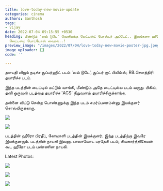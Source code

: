 ```yaml
---
title: love-today-new-movie-update
categories: cinema
authors: Santhosh
tags:
- vijay
date: 2022-07-04 09:15:55 +0530
heading: மீண்டும் 'லவ் டுடே' வெளிவந்த லேட்டஸ்ட் போஸ்டர் அப்டேட்.. இவங்களா ஹீரோயின்?
  லேட்டஸ்ட் போட்டோஸ் வைரல்..!
preview_image: "/images/2022/07/04/love-today-new-movie-poster-jpg.jpeg"
image_uploader: []
code: ''

---
```

தளபதி விஜய் நடிச்ச சூப்பர்ஹிட் படம் 'லவ் டுடே', சூப்பர் குட் பிலிம்ஸ், RB.சௌத்திரி தயாரிச்ச படம்.

இந்த படத்தின் டைட்டில் மட்டும் வாங்கி, மீண்டும் அதே டைட்டில்ல படம் வருது. பிகில், தனி ஒருவன் படத்தை தயாரிச்ச 'AGS' நிறுவனம் தயாரிச்சிருக்காங்க.

தன்னை விட்டு சென்ற பொண்ணுக்கு இந்த படம் சமர்ப்பணம்ன்னு இயக்குனர் சொல்லிருக்காரு.

![](/images/2022/07/04/pradeep-love-today-2-jpg.jpeg)

![](/images/2022/07/04/pradeep-love-today-1-jpg.jpeg)

படத்தின் ஹீரோ பிரதீப், கோமாளி படத்தின் இயக்குனர். இந்த படத்திற்கு இவரே இயக்குனரும். படத்தின் நாயகி இவனா. பாலாவோட பரதேசி படம், சிவகார்த்திகேயன் கூட ஹீரோ படம் பண்ணின நாயகி.

Latest Photos:

![](/images/2022/07/04/ivana-latest-clicks-jpg.jpeg)

![](/images/2022/07/04/ivana-latest-clicks-2-jpg.jpeg)

![](/images/2022/07/04/ivana-latest-clicks-1-jpg.jpeg)
